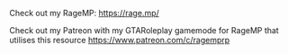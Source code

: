 Check out my RageMP:
https://rage.mp/

Check out my Patreon with my GTARoleplay gamemode for RageMP that utilises this resource
https://www.patreon.com/c/ragemprp
